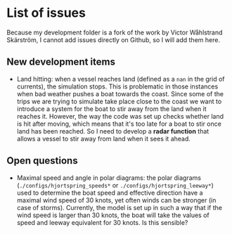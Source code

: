 # List of issues

Because my development folder is a fork of the work by Victor Wåhlstrand Skärström, I cannot add issues directly on Github, so I will add them here.

## New development items

- Land hitting: when a vessel reaches land (defined as a `nan` in the grid of currents), the simulation stops. This is problematic in those instances when bad weather pushes a boat towards the coast. Since some of the trips we are trying to simulate take place close to the coast we want to introduce a system for the boat to stir away from the land when it reaches it. However, the way the code was set up checks whether land is hit after moving, which means that it's too late for a boat to stir once land has been reached. So I need to develop a **radar function** that allows a vessel to stir away from land when it sees it ahead.

## Open questions

- Maximal speed and angle in polar diagrams: the polar diagrams (`./configs/hjortspring_speeds*` or `./configs/hjortspring_leeway*`) used to determine the boat speed and effective direction have a maximal wind speed of 30 knots, yet often winds can be stronger (in case of storms). Currently, the model is set up in such a way that if the wind speed is larger than 30 knots, the boat will take the values of speed and leeway equivalent for 30 knots. Is this sensible?
